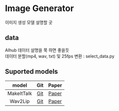 # Image Generator


이미지 생성 모델 설명할 곳 


## data


AIhub 데이터 설명을 쭉 하면 좋을듯  
데이터 분할(mp4, wav, txt) 및 25fps 변환 : select_data.py

## Suported models

| model | Git | Paper | 
| :-------------: | :---------------: | :---------------: |
| MakeItTalk | [Git](https://github.com/adobe-research/MakeItTalk) | [Paper](https://arxiv.org/abs/2004.12992)  |
| Wav2Lip | [Git](https://github.com/Rudrabha/Wav2Lip) | [Paper](https://arxiv.org/pdf/2008.10010.pdf)  |


